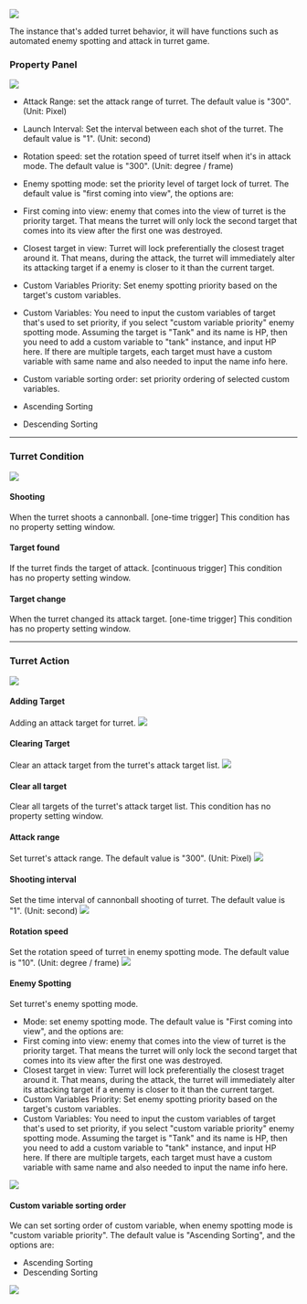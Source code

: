 ![](564c352422c7f.png)

The instance that's added turret behavior, it will have functions such as automated enemy spotting and attack in turret game.

### Property Panel
![](564c3523f1eb3.png)
- Attack Range: set the attack range of turret. The default value is "300". (Unit: Pixel)
- Launch Interval: Set the interval between each shot of the turret. The default value is "1". (Unit: second)
- Rotation speed: set the rotation speed of turret itself when it's in attack mode. The default value is "300". (Unit: degree / frame)
- Enemy spotting mode: set the priority level of target lock of turret. The default value is "first coming into view", the options are:
 - First coming into view: enemy that comes into the view of turret is the priority target. That means the turret will only lock the second target that comes into its view after the first one was destroyed.
 - Closest target in view: Turret will lock preferentially the closest traget around it. That means, during the attack, the turret will immediately alter its attacking target if a enemy is closer to it than the current target.
 - Custom Variables Priority: Set enemy spotting priority based on the target's custom variables.
- Custom Variables: You need to input the custom variables of target that's used to set priority, if you select "custom variable priority" enemy spotting mode. Assuming the target is "Tank" and its name is HP, then you need to add a custom variable to "tank" instance, and input HP here. If there are multiple targets, each target must have a custom variable with same name and also needed to input the name info here.

- Custom variable sorting order: set priority ordering of selected custom variables.
 - Ascending Sorting
 - Descending Sorting

------------


### Turret Condition
![](564c352413fe0.png)
#### Shooting
When the turret shoots a cannonball. [one-time trigger]
This condition has no property setting window.

#### Target found
If the turret finds the target of attack. [continuous trigger]
This condition has no property setting window.
#### Target change
When the turret changed its attack target. [one-time trigger]
This condition has no property setting window.

------------


### Turret Action
![](564c3523788cc.png)
#### Adding Target
Adding an attack target for turret.
![](564c3523c16de.png)
#### Clearing Target
Clear an attack target from the turret's attack target list.
![](564c3523a5a3f.png)
#### Clear all target
Clear all targets of the turret's attack target list.
This condition has no property setting window.
#### Attack range
Set turret's attack range. The default value is "300". (Unit: Pixel)
![](564c352390f72.png)
#### Shooting interval
Set the time interval of cannonball shooting of turret. The default value is "1". (Unit: second)
![](564c358f71590.png)
#### Rotation speed
Set the rotation speed of turret in enemy spotting mode. The default value is "10". (Unit: degree / frame)
![](564c3523d7c53.png)
#### Enemy Spotting
Set turret's enemy spotting mode.
- Mode: set enemy spotting mode. The default value is "First coming into view", and the options are:
 - First coming into view: enemy that comes into the view of turret is the priority target. That means the turret will only lock the second target that comes into its view after the first one was destroyed.
 - Closest target in view: Turret will lock preferentially the closest traget around it. That means, during the attack, the turret will immediately alter its attacking target if a enemy is closer to it than the current target.
 - Custom Variables Priority: Set enemy spotting priority based on the target's custom variables.
- Custom Variables: You need to input the custom variables of target that's used to set priority, if you select "custom variable priority" enemy spotting mode. Assuming the target is "Tank" and its name is HP, then you need to add a custom variable to "tank" instance, and input HP here. If there are multiple targets, each target must have a custom variable with same name and also needed to input the name info here.

![](564c3523b4222.png)
#### Custom variable sorting order
We can set sorting order of custom variable, when enemy spotting mode is "custom variable priority". The default value is "Ascending Sorting", and the options are:
- Ascending Sorting
- Descending Sorting

![](564c3523e4631.png)